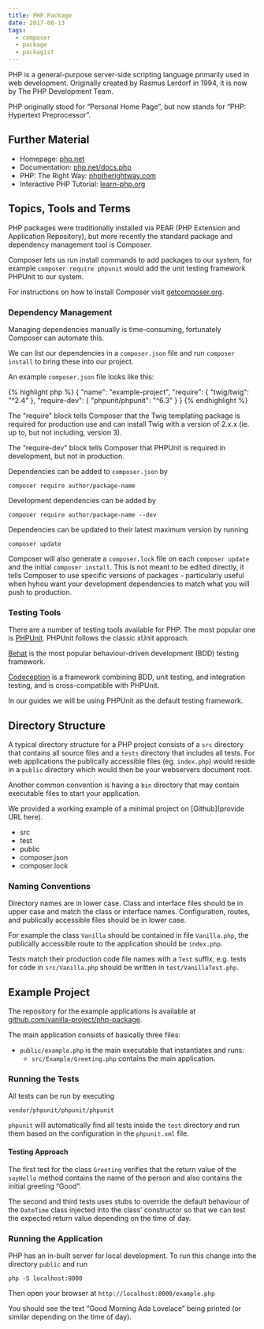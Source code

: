 ```yaml
---
title: PHP Package
date: 2017-08-13
tags:
  - composer
  - package
  - packagist
---
```


PHP is a general-purpose server-side scripting language primarily used in web development. Originally created by Rasmus Lerdorf in 1994, it is now by The PHP Development Team.

PHP originally stood for &ldquo;Personal Home Page&rdquo;, but now stands for &ldquo;PHP: Hypertext Preprocessor&rdquo;.


## Further Material

- Homepage: [php.net](https://secure.php.net/)
- Documentation: [php.net/docs.php](https://secure.php.net/docs.php)
- PHP: The Right Way: [phptherightway.com](http://www.phptherightway.com/)
- Interactive PHP Tutorial: [learn-php.org](http://www.learn-php.org/)


## Topics, Tools and Terms

PHP packages were traditionally installed via PEAR (PHP Extension and Application Repository), but more recently the standard package and dependency management tool is Composer.

Composer lets us run install commands to add packages to our system, for example `composer require phpunit` would add the unit testing framework PHPUnit to our system. 

For instructions on how to install Composer visit [getcomposer.org](https://getcomposer.org/download/).


### Dependency Management

Managing dependencies manually is time-consuming, fortunately Composer can automate this.

We can list our dependencies in a `composer.json` file and run `composer install` to bring these into our project.

An example `composer.json` file looks like this:

{% highlight php %}
{
    "name": "example-project",
    "require": {
        "twig/twig": "^2.4"
    },
    "require-dev": {
        "phpunit/phpunit": "^6.3"
    }
}
{% endhighlight %}
 
The "require" block tells Composer that the Twig templating package is required for production use and can install Twig with a version of 2.x.x (ie. up to, but not including, version 3).

The "require-dev" block tells Composer that PHPUnit is required in development, but not in production.

Dependencies can be added to `composer.json` by

```
composer require author/package-name
```

Development dependencies can be added by

```
composer require author/package-name --dev
```

Dependencies can be updated to their latest maximum version by running

```
composer update
```

Composer will also generate a `composer.lock` file on each `composer update` and the initial `composer install`. This is not meant to be edited directly, it tells Composer to use specific versions of packages - particularly useful when hyhou want your development dependencies to match what you will push to production.

### Testing Tools

There are a number of testing tools available for PHP. The most popular one is [PHPUnit](https://phpunit.de/). PHPUnit follows the classic xUnit approach.

[Behat](http://behat.org/en/latest/) is the most popular behaviour-driven development (BDD) testing framework.

[Codeception](http://codeception.com/) is a framework combining BDD, unit testing, and integration testing, and is cross-compatible with PHPUnit. 

In our guides we will be using PHPUnit as the default testing framework.

## Directory Structure

A typical directory structure for a PHP project consists of a `src` directory that contains all source files and a `tests` directory that includes all tests. For web applications the publically accessible files (eg. `index.php`) would reside in a `public` directory which would then be your webservers document root.

Another common convention is having a `bin` directory that may contain executable files to start your application.

We provided a working example of a minimal project on [Github](provide URL here).
<ul class="directory-structure">
  <li class="directory">src</li>
  <li class="directory">test</li>
  <li class="directory">public</li>
  <li class="file">composer.json</li>
  <li class="file">composer.lock</li>
</ul>


### Naming Conventions

Directory names are in lower case. Class and interface files should be in upper case and match the class or interface names.
Configuration, routes, and publically accessible files should be in lower case.
 
For example the class `Vanilla` should be contained in file `Vanilla.php`, the publically accessible route to the application should be `index.php`.

Tests match their production code file names with a `Test` suffix, e.g. tests for code in `src/Vanilla.php` should be written in `test/VanillaTest.php`.



## Example Project


The repository for the example applications is available at [github.com/vanilla-project/php-package](https://github.com/vanilla-project/php-package).

The main application consists of basically three files:

- `public/example.php` is the main executable that instantiates and runs:
  - `src/Example/Greeting.php` contains the main application.

### Running the Tests

All tests can be run by executing

```
vendor/phpunit/phpunit/phpunit
```

`phpunit` will automatically find all tests inside the `test` directory and run them based on the configuration in the `phpunit.xml` file.


#### Testing Approach

The first test for the class `Greeting` verifies that the return value of the `sayHello` method contains the name of the person and also contains the initial greeting &ldquo;Good&rdquo;.

The second and third tests uses stubs to override the default behaviour of the `DateTime` class injected into the class' constructor so that we can test the expected return value depending on the time of day.


### Running the Application

PHP has an in-built server for local development. To run this change into the directory `public` and run

```
php -S localhost:8000
```

Then open your browser at `http://localhost:8000/example.php`

You should see the text &ldquo;Good Morning Ada Lovelace&rdquo; being printed (or similar depending on the time of day).
